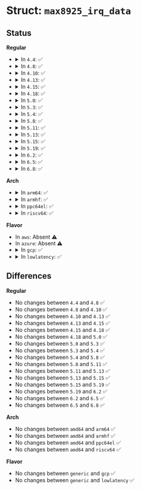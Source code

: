 # Struct: <code>max8925_irq_data</code>

## Status
<b>Regular</b>
<ul>
<li>
<details>
<summary>In <code>4.4</code>: ✅</summary>

```c
struct max8925_irq_data {
    int reg;
    int mask_reg;
    int enable;
    int offs;
    int flags;
    int tsc_irq;
};
```
</details>
</li>
<li>
<details>
<summary>In <code>4.8</code>: ✅</summary>

```c
struct max8925_irq_data {
    int reg;
    int mask_reg;
    int enable;
    int offs;
    int flags;
    int tsc_irq;
};
```
</details>
</li>
<li>
<details>
<summary>In <code>4.10</code>: ✅</summary>

```c
struct max8925_irq_data {
    int reg;
    int mask_reg;
    int enable;
    int offs;
    int flags;
    int tsc_irq;
};
```
</details>
</li>
<li>
<details>
<summary>In <code>4.13</code>: ✅</summary>

```c
struct max8925_irq_data {
    int reg;
    int mask_reg;
    int enable;
    int offs;
    int flags;
    int tsc_irq;
};
```
</details>
</li>
<li>
<details>
<summary>In <code>4.15</code>: ✅</summary>

```c
struct max8925_irq_data {
    int reg;
    int mask_reg;
    int enable;
    int offs;
    int flags;
    int tsc_irq;
};
```
</details>
</li>
<li>
<details>
<summary>In <code>4.18</code>: ✅</summary>

```c
struct max8925_irq_data {
    int reg;
    int mask_reg;
    int enable;
    int offs;
    int flags;
    int tsc_irq;
};
```
</details>
</li>
<li>
<details>
<summary>In <code>5.0</code>: ✅</summary>

```c
struct max8925_irq_data {
    int reg;
    int mask_reg;
    int enable;
    int offs;
    int flags;
    int tsc_irq;
};
```
</details>
</li>
<li>
<details>
<summary>In <code>5.3</code>: ✅</summary>

```c
struct max8925_irq_data {
    int reg;
    int mask_reg;
    int enable;
    int offs;
    int flags;
    int tsc_irq;
};
```
</details>
</li>
<li>
<details>
<summary>In <code>5.4</code>: ✅</summary>

```c
struct max8925_irq_data {
    int reg;
    int mask_reg;
    int enable;
    int offs;
    int flags;
    int tsc_irq;
};
```
</details>
</li>
<li>
<details>
<summary>In <code>5.8</code>: ✅</summary>

```c
struct max8925_irq_data {
    int reg;
    int mask_reg;
    int enable;
    int offs;
    int flags;
    int tsc_irq;
};
```
</details>
</li>
<li>
<details>
<summary>In <code>5.11</code>: ✅</summary>

```c
struct max8925_irq_data {
    int reg;
    int mask_reg;
    int enable;
    int offs;
    int flags;
    int tsc_irq;
};
```
</details>
</li>
<li>
<details>
<summary>In <code>5.13</code>: ✅</summary>

```c
struct max8925_irq_data {
    int reg;
    int mask_reg;
    int enable;
    int offs;
    int flags;
    int tsc_irq;
};
```
</details>
</li>
<li>
<details>
<summary>In <code>5.15</code>: ✅</summary>

```c
struct max8925_irq_data {
    int reg;
    int mask_reg;
    int enable;
    int offs;
    int flags;
    int tsc_irq;
};
```
</details>
</li>
<li>
<details>
<summary>In <code>5.19</code>: ✅</summary>

```c
struct max8925_irq_data {
    int reg;
    int mask_reg;
    int enable;
    int offs;
    int flags;
    int tsc_irq;
};
```
</details>
</li>
<li>
<details>
<summary>In <code>6.2</code>: ✅</summary>

```c
struct max8925_irq_data {
    int reg;
    int mask_reg;
    int enable;
    int offs;
    int flags;
    int tsc_irq;
};
```
</details>
</li>
<li>
<details>
<summary>In <code>6.5</code>: ✅</summary>

```c
struct max8925_irq_data {
    int reg;
    int mask_reg;
    int enable;
    int offs;
    int flags;
    int tsc_irq;
};
```
</details>
</li>
<li>
<details>
<summary>In <code>6.8</code>: ✅</summary>

```c
struct max8925_irq_data {
    int reg;
    int mask_reg;
    int enable;
    int offs;
    int flags;
    int tsc_irq;
};
```
</details>
</li>
</ul>
<b>Arch</b>
<ul>
<li>
<details>
<summary>In <code>arm64</code>: ✅</summary>

```c
struct max8925_irq_data {
    int reg;
    int mask_reg;
    int enable;
    int offs;
    int flags;
    int tsc_irq;
};
```
</details>
</li>
<li>
<details>
<summary>In <code>armhf</code>: ✅</summary>

```c
struct max8925_irq_data {
    int reg;
    int mask_reg;
    int enable;
    int offs;
    int flags;
    int tsc_irq;
};
```
</details>
</li>
<li>
<details>
<summary>In <code>ppc64el</code>: ✅</summary>

```c
struct max8925_irq_data {
    int reg;
    int mask_reg;
    int enable;
    int offs;
    int flags;
    int tsc_irq;
};
```
</details>
</li>
<li>
<details>
<summary>In <code>riscv64</code>: ✅</summary>

```c
struct max8925_irq_data {
    int reg;
    int mask_reg;
    int enable;
    int offs;
    int flags;
    int tsc_irq;
};
```
</details>
</li>
</ul>
<b>Flavor</b>
<ul>
<li>
In <code>aws</code>: Absent ⚠️
</li>
<li>
In <code>azure</code>: Absent ⚠️
</li>
<li>
<details>
<summary>In <code>gcp</code>: ✅</summary>

```c
struct max8925_irq_data {
    int reg;
    int mask_reg;
    int enable;
    int offs;
    int flags;
    int tsc_irq;
};
```
</details>
</li>
<li>
<details>
<summary>In <code>lowlatency</code>: ✅</summary>

```c
struct max8925_irq_data {
    int reg;
    int mask_reg;
    int enable;
    int offs;
    int flags;
    int tsc_irq;
};
```
</details>
</li>
</ul>

## Differences
<b>Regular</b>
<ul>
<li>
No changes between <code>4.4</code> and <code>4.8</code> ✅
</li>
<li>
No changes between <code>4.8</code> and <code>4.10</code> ✅
</li>
<li>
No changes between <code>4.10</code> and <code>4.13</code> ✅
</li>
<li>
No changes between <code>4.13</code> and <code>4.15</code> ✅
</li>
<li>
No changes between <code>4.15</code> and <code>4.18</code> ✅
</li>
<li>
No changes between <code>4.18</code> and <code>5.0</code> ✅
</li>
<li>
No changes between <code>5.0</code> and <code>5.3</code> ✅
</li>
<li>
No changes between <code>5.3</code> and <code>5.4</code> ✅
</li>
<li>
No changes between <code>5.4</code> and <code>5.8</code> ✅
</li>
<li>
No changes between <code>5.8</code> and <code>5.11</code> ✅
</li>
<li>
No changes between <code>5.11</code> and <code>5.13</code> ✅
</li>
<li>
No changes between <code>5.13</code> and <code>5.15</code> ✅
</li>
<li>
No changes between <code>5.15</code> and <code>5.19</code> ✅
</li>
<li>
No changes between <code>5.19</code> and <code>6.2</code> ✅
</li>
<li>
No changes between <code>6.2</code> and <code>6.5</code> ✅
</li>
<li>
No changes between <code>6.5</code> and <code>6.8</code> ✅
</li>
</ul>
<b>Arch</b>
<ul>
<li>
No changes between <code>amd64</code> and <code>arm64</code> ✅
</li>
<li>
No changes between <code>amd64</code> and <code>armhf</code> ✅
</li>
<li>
No changes between <code>amd64</code> and <code>ppc64el</code> ✅
</li>
<li>
No changes between <code>amd64</code> and <code>riscv64</code> ✅
</li>
</ul>
<b>Flavor</b>
<ul>
<li>
No changes between <code>generic</code> and <code>gcp</code> ✅
</li>
<li>
No changes between <code>generic</code> and <code>lowlatency</code> ✅
</li>
</ul>
